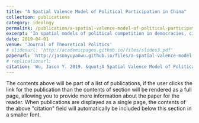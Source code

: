 ```yaml
---
title: "A Spatial Valence Model of Political Participation in China"
collection: publications
category: ideology
permalink: /publication/a-spatial-valence-model-of-political-participation-in-china-2019
excerpt: 'In spatial models of political competition in democracies, citizens vote for the party or candidate that is the closest to their own ideological position, while in valence models, voters decide on the basis of non-policy factors, such as competence. What remains unclear, however, is whether citizens in authoritarian regimes use spatial or valence considerations to guide their decisions to participate in politics. This study uses data from the 2015 Chinese Urban Governance Survey to measure the ideology of Chinese citizens, and estimates an empirical stochastic model to explore how Chinese citizens use ideological distance and valence to determine how they want to participate in politics. The results show that valence issues, such as perceived government competence, play a larger role in political participation than ideology.'
date: 2019-04-01
venue: 'Journal of Theoretical Politics'
# slidesurl: 'http://academicpages.github.io/files/slides3.pdf'
paperurl: 'http://jasonyuyanwu.github.io/files/a-spatial-valence-model-of-participation-in-china.pdf'
# replicationurl: 
citation: 'Wu, Jason Y. 2019. &quot;A Spatial Valence Model of Political Participation in China.&quot; <i>Journal of Theoretical Politics</i>. 31 (2): 244-259.'
---
```


The contents above will be part of a list of publications, if the user clicks the link for the publication than the contents of section will be rendered as a full page, allowing you to provide more information about the paper for the reader. When publications are displayed as a single page, the contents of the above "citation" field will automatically be included below this section in a smaller font.